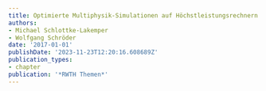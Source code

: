 ```yaml
---
title: Optimierte Multiphysik-Simulationen auf Höchstleistungsrechnern
authors:
- Michael Schlottke-Lakemper
- Wolfgang Schröder
date: '2017-01-01'
publishDate: '2023-11-23T12:20:16.608689Z'
publication_types:
- chapter
publication: '*RWTH Themen*'
---
```

